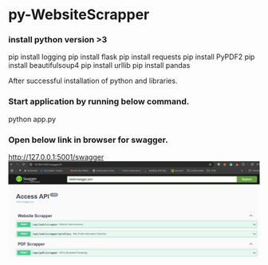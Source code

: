 # py-WebsiteScrapper

### install python version >3
pip install logging
pip install flask
pip install requests
pip install PyPDF2
pip install beautifulsoup4
pip install urllib
pip install pandas

After successful installation of python and libraries.
### Start application by running below command.
python app.py
### Open below link in browser for swagger.
http://127.0.0.1:5001/swagger
![Alt text](https://raw.githubusercontent.com/balachander1205/py-WebsiteScrapper/master/image1.png)
